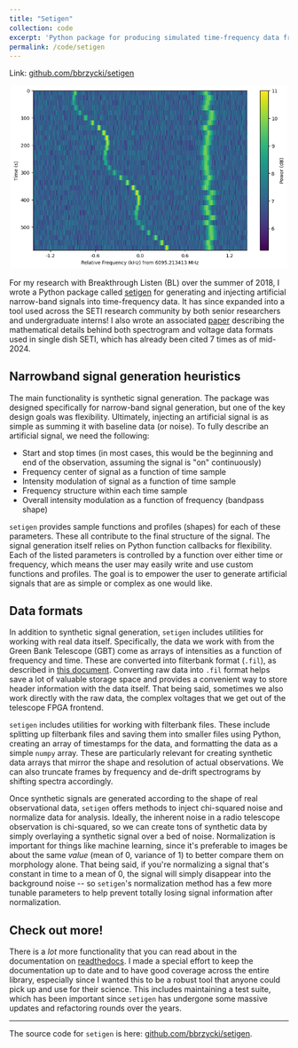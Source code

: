 ```yaml
---
title: "Setigen"
collection: code
excerpt: 'Python package for producing simulated time-frequency data from radio telescopes.'
permalink: /code/setigen
---
```


Link: [github.com/bbrzycki/setigen](https://github.com/bbrzycki/setigen)

<p align="center">
  <img src="/images/flashy_synthetic.png" width="500">
</p>

For my research with Breakthrough Listen (BL) over the summer of 2018, I wrote a Python package called [setigen](https://github.com/bbrzycki/setigen) for generating and injecting artificial narrow-band signals into time-frequency data. It has since expanded into a tool used across the SETI research community by both senior researchers and undergraduate interns! I also wrote an associated [paper](https://iopscience.iop.org/article/10.3847/1538-3881/ac5e3d) describing the mathematical details behind both spectrogram and voltage data formats used in single dish SETI, which has already been cited 7 times as of mid-2024.

## Narrowband signal generation heuristics

The main functionality is synthetic signal generation. The package was designed specifically for narrow-band signal generation, but one of the key design goals was flexibility. Ultimately, injecting an artificial signal is as simple as summing it with baseline data (or noise). To fully describe an artificial signal, we need the following:

* Start and stop times (in most cases, this would be the beginning and end of the observation, assuming the signal is "on" continuously)
* Frequency center of signal as a function of time sample
* Intensity modulation of signal as a function of time sample
* Frequency structure within each time sample
* Overall intensity modulation as a function of frequency (bandpass shape)

`setigen` provides sample functions and profiles (shapes) for each of these parameters. These all contribute to the final structure of the signal. The signal generation itself relies on Python function callbacks for flexibility. Each of the listed parameters is controlled by a function over either time or frequency, which means the user may easily write and use custom functions and profiles. The goal is to empower the user to generate artificial signals that are as simple or complex as one would like.

## Data formats

In addition to synthetic signal generation, `setigen` includes utilities for working with real data itself. Specifically, the data we work with from the Green Bank Telescope (GBT) come as arrays of intensities as a function of frequency and time. These are converted into filterbank format (`.fil`), as described in [this document](http://sigproc.sourceforge.net/sigproc.pdf). Converting raw data into `.fil` format helps save a lot of valuable storage space and provides a convenient way to store header information with the data itself. That being said, sometimes we also work directly with the raw data, the complex voltages that we get out of the telescope FPGA frontend. 

`setigen` includes utilities for working with filterbank files. These include splitting up filterbank files and saving them into smaller files using Python, creating an array of timestamps for the data, and formatting the data as a simple `numpy` array. These are particularly relevant for creating synthetic data arrays that mirror the shape and resolution of actual observations. We can also truncate frames by frequency and de-drift spectrograms by shifting spectra accordingly.

Once synthetic signals are generated according to the shape of real observational data, `setigen` offers methods to inject chi-squared noise and normalize data for analysis. Ideally, the inherent noise in a radio telescope observation is chi-squared, so we can create tons of synthetic data by simply overlaying a synthetic signal over a bed of noise. Normalization is important for things like machine learning, since it's preferable to images be about the same *value* (mean of 0, variance of 1) to better compare them on morphology alone. That being said, if you're normalizing a signal that's constant in time to a mean of 0, the signal will simply disappear into the background noise -- so `setigen`'s normalization method has a few more tunable parameters to help prevent totally losing signal information after normalization.

## Check out more!

There is a *lot* more functionality that you can read about in the documentation on [readthedocs](https://setigen.readthedocs.io/). I made a special effort to keep the documentation up to date and to have good coverage across the entire library, especially since I wanted this to be a robust tool that anyone could pick up and use for their science. This includes maintaining a test suite, which has been important since `setigen` has undergone some massive updates and refactoring rounds over the years.

----

The source code for `setigen` is here: [github.com/bbrzycki/setigen](https://github.com/bbrzycki/setigen).
